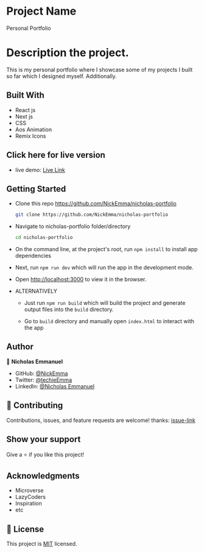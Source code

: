 # Project Name

Personal Portfolio

# Description the project.

This is my personal portfolio where I showcase some of my projects I built so far which I designed myself. Additionally.

## Built With

- React js
- Next js
- CSS
- Aos Animation
- Remix Icons

## Click here for live version

- live demo: [Live Link](https://nicholas-portfolio-7unft85rj-nickemma.vercel.app/)

## Getting Started

- Clone this repo <https://github.com/NickEmma/nicholas-portfolio>

  ```bash
  git clone https://github.com/NickEmma/nicholas-portfolio
  ```

- Navigate to nicholas-portfolio folder/directory

  ```bash
  cd nicholas-portfolio
  ```

- On the command line, at the project's root, run `npm install` to install app dependencies

- Next, run `npm run dev` which will run the app in the development mode.

- Open [http://localhost:3000](http://localhost:3000) to view it in the browser.

- ALTERNATIVELY

  - Just run `npm run build` which will build the project and generate output files into the `build` directory.

  - Go to `build` directory and manually open `index.html` to interact with the app

## Author

👤 **Nicholas Emmanuel**

- GitHub: [@NickEmma](https://github.com/NickEmma)
- Twitter: [@techieEmma](https://twitter.com/techieEmma)
- LinkedIn: [@Nicholas Emmanuel](https://www.linkedin.com/in/techieemma/)

## 🤝 Contributing

Contributions, issues, and feature requests are welcome!
thanks: [issue-link](https://github.com/NickEmma/nicholas-portfolio/issues)

## Show your support

Give a ⭐️ if you like this project!

## Acknowledgments

- Microverse
- LazyCoders
- Inspiration
- etc

## 📝 License

This project is [MIT](./LICENSE) licensed.
